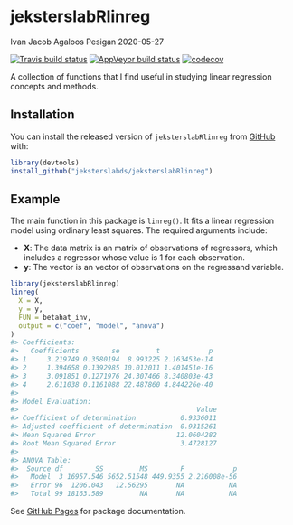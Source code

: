 jeksterslabRlinreg
================
Ivan Jacob Agaloos Pesigan
2020-05-27

<!-- README.md is generated from README.Rmd. Please edit that file -->

<!-- badges: start -->

[![Travis build
status](https://travis-ci.com/jeksterslabds/jeksterslabRlinreg.svg?branch=master)](https://travis-ci.com/jeksterslabds/jeksterslabRlinreg)
[![AppVeyor build
status](https://ci.appveyor.com/api/projects/status/github/jeksterslabds/jeksterslabRlinreg?branch=master&svg=true)](https://ci.appveyor.com/project/jeksterslabds/jeksterslabRlinreg)
[![codecov](https://codecov.io/github/jeksterslabds/jeksterslabRlinreg/branch/master/graphs/badge.svg)](https://codecov.io/github/jeksterslabds/jeksterslabRlinreg)
<!-- badges: end -->

A collection of functions that I find useful in studying linear
regression concepts and methods.

## Installation

You can install the released version of `jeksterslabRlinreg` from
[GitHub](https://github.com/jeksterslabds/jeksterslabRlinreg) with:

``` r
library(devtools)
install_github("jeksterslabds/jeksterslabRlinreg")
```

## Example

The main function in this package is `linreg()`. It fits a linear
regression model using ordinary least squares. The required arguments
include:

  - **X**: The data matrix  is an  matrix of  observations of 
    regressors, which includes a regressor whose value is 1 for each
    observation.
  - **y**: The vector  is an  vector of observations on the regressand
    variable.

<!-- end list -->

``` r
library(jeksterslabRlinreg)
linreg(
  X = X,
  y = y,
  FUN = betahat_inv,
  output = c("coef", "model", "anova")
)
#> Coefficients:
#>   Coefficients        se         t            p
#> 1     3.219749 0.3580194  8.993225 2.163453e-14
#> 2     1.394658 0.1392985 10.012011 1.401451e-16
#> 3     3.091851 0.1271976 24.307466 8.340803e-43
#> 4     2.611038 0.1161088 22.487860 4.844226e-40
#> 
#> Model Evaluation:
#>                                            Value
#> Coefficient of determination           0.9336011
#> Adjusted coefficient of determination  0.9315261
#> Mean Squared Error                    12.0604282
#> Root Mean Squared Error                3.4728127
#> 
#> ANOVA Table:
#>  Source df        SS         MS        F            p
#>   Model  3 16957.546 5652.51548 449.9355 2.216008e-56
#>   Error 96  1206.043   12.56295       NA           NA
#>   Total 99 18163.589         NA       NA           NA
```

See [GitHub
Pages](https://jeksterslabds.github.io/jeksterslabRlinreg/index.html)
for package documentation.
